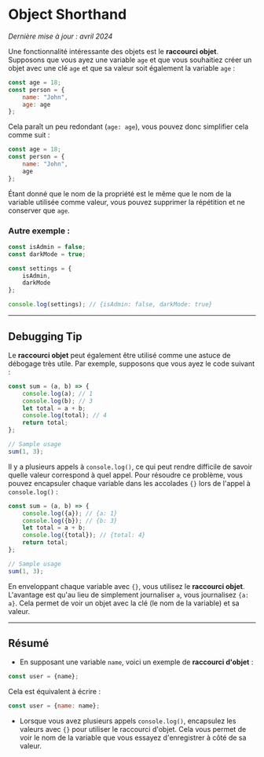 # Object Shorthand

_Dernière mise à jour : avril 2024_

Une fonctionnalité intéressante des objets est le **raccourci objet**. Supposons que vous ayez une variable `age` et que vous souhaitiez créer un objet avec une clé `age` et que sa valeur soit également la variable `age` :

```javascript
const age = 18;
const person = {
    name: "John",
    age: age
};
```

Cela paraît un peu redondant (`age: age`), vous pouvez donc simplifier cela comme suit :

```javascript
const age = 18;
const person = {
    name: "John",
    age
};
```

Étant donné que le nom de la propriété est le même que le nom de la variable utilisée comme valeur, vous pouvez supprimer la répétition et ne conserver que `age`.

### Autre exemple :

```javascript
const isAdmin = false;
const darkMode = true;

const settings = {
    isAdmin,
    darkMode
};

console.log(settings); // {isAdmin: false, darkMode: true}
```

---

## Debugging Tip

Le **raccourci objet** peut également être utilisé comme une astuce de débogage très utile. Par exemple, supposons que vous ayez le code suivant :

```javascript
const sum = (a, b) => {
    console.log(a); // 1
    console.log(b); // 3
    let total = a + b;
    console.log(total); // 4
    return total;
};

// Sample usage
sum(1, 3);
```

Il y a plusieurs appels à `console.log()`, ce qui peut rendre difficile de savoir quelle valeur correspond à quel appel. Pour résoudre ce problème, vous pouvez encapsuler chaque variable dans les accolades `{}` lors de l'appel à `console.log()` :

```javascript
const sum = (a, b) => {
    console.log({a}); // {a: 1}
    console.log({b}); // {b: 3}
    let total = a + b;
    console.log({total}); // {total: 4}
    return total;
};

// Sample usage
sum(1, 3);
```

En enveloppant chaque variable avec `{}`, vous utilisez le **raccourci objet**. L'avantage est qu'au lieu de simplement journaliser `a`, vous journalisez `{a: a}`. Cela permet de voir un objet avec la clé (le nom de la variable) et sa valeur.

---

## Résumé

- En supposant une variable `name`, voici un exemple de **raccourci d'objet** : 

```javascript
const user = {name};
```

Cela est équivalent à écrire : 

```javascript
const user = {name: name};
```

- Lorsque vous avez plusieurs appels `console.log()`, encapsulez les valeurs avec `{}` pour utiliser le raccourci d'objet. Cela vous permet de voir le nom de la variable que vous essayez d'enregistrer à côté de sa valeur.
```